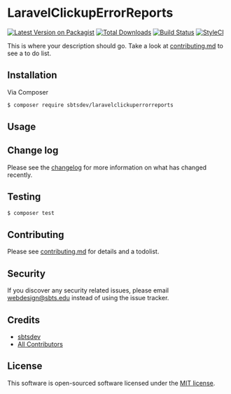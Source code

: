 # LaravelClickupErrorReports

[![Latest Version on Packagist][ico-version]][link-packagist]
[![Total Downloads][ico-downloads]][link-downloads]
[![Build Status][ico-travis]][link-travis]
[![StyleCI][ico-styleci]][link-styleci]

This is where your description should go. Take a look at [contributing.md](contributing.md) to see a to do list.

## Installation

Via Composer

``` bash
$ composer require sbtsdev/laravelclickuperrorreports
```

## Usage

## Change log

Please see the [changelog](changelog.md) for more information on what has changed recently.

## Testing

``` bash
$ composer test
```

## Contributing

Please see [contributing.md](contributing.md) for details and a todolist.

## Security

If you discover any security related issues, please email webdesign@sbts.edu instead of using the issue tracker.

## Credits

- [sbtsdev][link-author]
- [All Contributors][link-contributors]

## License

This software is open-sourced software licensed under the [MIT license](https://opensource.org/licenses/MIT).

[ico-version]: https://img.shields.io/packagist/v/sbtsdev/laravelclickuperrorreports.svg?style=flat-square
[ico-downloads]: https://img.shields.io/packagist/dt/sbtsdev/laravelclickuperrorreports.svg?style=flat-square
[ico-travis]: https://img.shields.io/travis/sbtsdev/laravelclickuperrorreports/master.svg?style=flat-square
[ico-styleci]: https://styleci.io/repos/12345678/shield

[link-packagist]: https://packagist.org/packages/sbtsdev/laravelclickuperrorreports
[link-downloads]: https://packagist.org/packages/sbtsdev/laravelclickuperrorreports
[link-travis]: https://travis-ci.org/sbtsdev/laravelclickuperrorreports
[link-styleci]: https://styleci.io/repos/12345678
[link-author]: https://github.com/sbtsdev
[link-contributors]: ../../contributors]
